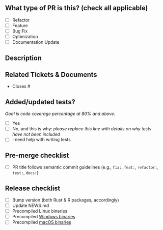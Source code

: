 <!--
  For Work In Progress Pull Requests, please use the Draft PR feature,
  see https://github.blog/2019-02-14-introducing-draft-pull-requests/ for further details
  For a timely review/response, please avoid force-pushing additional
  commits if your PR already received reviews or comments
  Before submitting a Pull Request, please ensure you've done the following:
  - 👷‍♀️ Create small PRs. In most cases this will be possible.
  - ✅ Provide tests for your changes.
  - 📝 Use descriptive commit messages.
  - 📗 Update any related documentation and include any relevant screenshots
-->

## What type of PR is this? (check all applicable)

- [ ] Refactor
- [ ] Feature
- [ ] Bug Fix
- [ ] Optimization
- [ ] Documentation Update

## Description

## Related Tickets & Documents

<!--
For pull requests that relate or close an issue, please include them
below.  We like to follow [Github's guidance on linking issues to pull requests](https://docs.github.com/en/issues/tracking-your-work-with-issues/linking-a-pull-request-to-an-issue).

For example having the text: "closes #1234" would connect the current pull
request to issue 1234.  And when we merge the pull request, Github will
automatically close the issue.
-->

- Closes #

## Added/updated tests?
_Goal is code coverage percentage at 80% and above._

- [ ] Yes
- [ ] No, and this is why: _please replace this line with details on why tests
      have not been included_
- [ ] I need help with writing tests

## Pre-merge checklist

- [ ] PR title follows semantic commit guidelines (e.g., `fix:`, `feat:`, `refactor:`, `test:`, `docs:`)

## Release checklist

- [ ] Bump version (both Rust & R packages, accordingly)
- [ ] Update NEWS.md
- [ ] Precompiled Linux binaries
- [ ] Precompiled [Windows binaries](https://win-builder.r-project.org/upload.aspx)
- [ ] Precompiled [macOS binaries](https://mac.r-project.org/macbuilder/submit.html)
